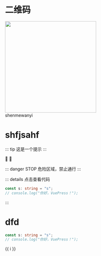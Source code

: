# 二维码

<img style='width:300px' src='/image/Wechat.png'/>

<div>shenmewanyi</div>

# shfjsahf

::: tip
这是一个提示
:::

:tada: :100:

::: danger STOP
危险区域，禁止通行
:::

::: details 点击查看代码

```ts
const s: string = "s";
// console.log("你好，VuePress！");
```

:::

# dfd

```ts
const s: string = "s";
// console.log("你好，VuePress！");
```

<span v-for="i in 3">{{ i }} </span>
